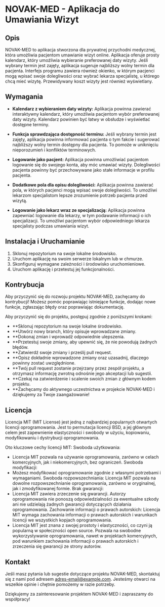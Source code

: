 # NOVAK-MED - Aplikacja do Umawiania Wizyt

## Opis

NOVAK-MED to aplikacja stworzona dla prywatnej przychodni medycznej, która umożliwia pacjentom umawianie wizyt online. Aplikacja oferuje prosty kalendarz, który umożliwia wybieranie preferowanej daty wizyty. Jeśli wybrany termin jest zajęty, aplikacja sugeruje najbliższy wolny termin dla pacjenta. Interfejs programu zawiera również okienko, w którym pacjenci mogą wpisać swoje dolegliwości oraz wybrać lekarza specjalistę, u którego chcą mieć wizytę. Przewidywany koszt wizyty jest również wyświetlany.

## Wymagania

- **Kalendarz z wybieraniem daty wizyty:** Aplikacja powinna zawierać interaktywny kalendarz, który umożliwia pacjentom wybór preferowanej daty wizyty. Kalendarz powinien być łatwy w obsłudze i wyświetlać dostępne terminy.

- **Funkcja sprawdzająca dostępność terminu:** Jeśli wybrany termin jest zajęty, aplikacja powinna informować pacjenta o tym fakcie i sugerować najbliższy wolny termin dostępny dla pacjenta. To pomoże w uniknięciu nieporozumień i konfliktów terminowych.

- **Logowanie jako pacjent:** Aplikacja powinna umożliwiać pacjentom logowanie się do swojego konta, aby móc umawiać wizyty. Dolegliwości pacjenta powinny być przechowywane jako stałe informacje w profilu pacjenta.

- **Dodatkowe pola dla opisu dolegliwości:** Aplikacja powinna zawierać pola, w których pacjenci mogą wpisać swoje dolegliwości. To umożliwi lekarzom specjalistom lepsze zrozumienie potrzeb pacjenta przed wizytą.

- **Logowanie jako lekarz wraz ze specjalizacją:** Aplikacja powinna zapewniać logowanie dla lekarzy, w tym podawanie informacji o ich specjalizacji. To umożliwi pacjentom wybór odpowiedniego lekarza specjalisty podczas umawiania wizyt.

## Instalacja i Uruchamianie

1. Sklonuj repozytorium na swoje lokalne środowisko.
2. Uruchom aplikację na swoim serwerze lokalnym lub w chmurze.
3. Skonfiguruj wymagane zależności i środowisko uruchomieniowe.
4. Uruchom aplikację i przetestuj jej funkcjonalności.

## Kontrybucja

Aby przyczynić się do rozwoju projektu NOVAK-MED, zachęcamy do kontrybucji! Możesz pomóc poprawiając istniejące funkcje, dodając nowe funkcje, zgłaszając błędy oraz poprawiając dokumentację.

Aby przyczynić się do projektu, postępuj zgodnie z poniższymi krokami:

- **Sklonuj repozytorium na swoje lokalne środowisko.
- **Utwórz nowy branch, który opisuje wprowadzane zmiany.
- **Dokonaj zmian i wprowadź odpowiednie ulepszenia.
- **Przetestuj swoje zmiany, aby upewnić się, że nie powodują żadnych błędów.
- **Zatwierdź swoje zmiany i prześlij pull request.
- **Opisz dokładnie wprowadzone zmiany oraz uzasadnij, dlaczego powinny zostać uwzględnione.
- **Twój pull request zostanie przejrzany przez zespół projektu, a otrzymasz informację zwrotną odnośnie jego akceptacji lub sugestii.
- **Czekaj na zatwierdzenie i scalenie swoich zmian z głównym kodem projektu.
- **Zachęcamy do aktywnego uczestnictwa w projekcie NOVAK-MED i dziękujemy za Twoje zaangażowanie!

## Licencja
Licencja MIT (MIT License) jest jedną z najbardziej popularnych otwartych licencji oprogramowania. Jest to permutacja licencji BSD, a jej głównym celem jest zapewnienie elastyczności i swobody w użyciu, kopiowaniu, modyfikowaniu i dystrybucji oprogramowania.

Oto kluczowe cechy licencji MIT:
Swoboda użytkowania: 
- Licencja MIT pozwala na używanie oprogramowania, zarówno w celach komercyjnych, jak i niekomercyjnych, bez ograniczeń.
Swoboda modyfikacji: 
- Możesz modyfikować oprogramowanie zgodnie z własnymi potrzebami i wymaganiami.
Swoboda rozpowszechniania: Licencja MIT pozwala na dowolne rozpowszechnianie oprogramowania, zarówno w oryginalnej, jak i zmodyfikowanej formie.
Brak gwarancji: 
- Licencja MIT zawiera zrzeczenie się gwarancji. Autorzy oprogramowania nie ponoszą odpowiedzialności za ewentualne szkody ani nie udzielają żadnych gwarancji dotyczących działania oprogramowania.
Zachowanie informacji o prawach autorskich: Licencja MIT wymaga zachowania informacji o prawach autorskich i warunkach licencji we wszystkich kopjach oprogramowania.
- Licencja MIT jest znana z swojej prostoty i elastyczności, co czyni ją popularną w społeczności open source. Pozwala na swobodne wykorzystywanie oprogramowania, nawet w projektach komercyjnych, pod warunkiem zachowania informacji o prawach autorskich i zrzeczenia się gwarancji ze strony autorów.

## Kontakt
Jeśli masz pytania lub sugestie dotyczące projektu NOVAK-MED, skontaktuj się z nami pod adresem adres-email@example.com. Jesteśmy otwarci na wszelkie opinie i chętnie pomożemy w razie potrzeby.

Dziękujemy za zainteresowanie projektem NOVAK-MED i zapraszamy do współpracy!
